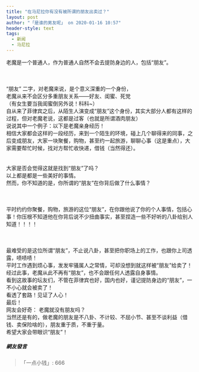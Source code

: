 ```yaml
---
title: "在马尼拉你有没有被所谓的朋友出卖过？"
layout: post
author: "「是谁的男友呢」 on 2020-01-16 10:57"
header-style: text
tags:
  - 新闻
  - 马尼拉
---
```


老魔是一个普通人，作为普通人自然不会去提防身边的人，包括“朋友”。
<br>
<br>
<br>
<br>
“朋友” 二字，对老魔来说，是个意义深重的一个身份，
<br>
老魔从来不会区分多重朋友关系——好友、闺蜜、死党
<br>
（有女生要当我闺蜜倒另外说！科科~）
<br>
自从来了菲律宾之后，从陌生人演变成“朋友”这个身份，其实大部分人都有这样的过程，但对老魔老说，这都是过客（也就是所谓酒肉朋友）
<br>
说说其中一个例子：以下是老魔亲身经历！
<br>
相信大家都会这样的一段经历，来到一个陌生的环境，碰上几个聊得来的同事，之后变成朋友，大家一块聚餐，购物，甚至约一起旅游，聊聊心事（这是重点），大家需要帮忙时候，找对方帮忙收快递，借钱（当然得还）。
<br>
<br>
<br>
大家是否会觉得这就是找到“朋友”了吗？
<br>
以上都是都是一些美好的事情。
<br>
然而，你不知道的是，你所谓的“朋友”在你背后做了什么事情？
<br>
<br>
<br>
<br>
平时约约你聚餐，购物，旅游的这位“朋友”，在你跟他说了你的个人事情，包括心事！你压根不知道他在你背后说不少扭曲事实，甚至捏造一些不好听的八卦给别人知道！！！！
<br>
<br>
<br>
<br>
最难受的是这位所谓“朋友”，不止说八卦，甚至把你职场上的工作，也跟你上司透露，啧啧啧！
<br>
平时工作遇到烦心事，发发牢骚属人之常情，可却没想到就这样被“朋友”给卖了！
<br>
经过此事，老魔从此不再有“朋友”，也不会跟任何人透露自身事情。
<br>
看到这故事的坛友们，不管在菲律宾也好，国内也好，谨记提防身边的“朋友”，一不小心就会被卖了！
<br>
看透了套路！见证了人心！
<br>
最后！
<br>
网友会好奇：
老魔就没有朋友吗？
<br>
当然还是有的，做老魔的朋友是不八卦、不计较、不屈小节、甚至不谈利益（借钱、卖保险啥的），朋友重于质，不重于量。
<br>
希望大家会带眼识“朋友”！
<input type="hidden" value="菲乐园提供"><br>

##### 網友發言 
> 「一点小钱」:
> 666


